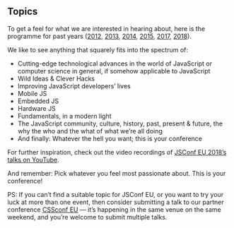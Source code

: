 ## Topics

To get a feel for what we are interested in hearing about, here is the programme for past years ([2012](https://2012.jsconf.eu/speakers.html), [2013](https://2013.jsconf.eu/speakers/), [2014](https://2014.jsconf.eu/speakers/), [2015](https://2015.jsconf.eu/speakers/), [2017](https://2017.jsconf.eu/speakers/), [2018](https://2018.jsconf.eu/speakers/)).

We like to see anything that squarely fits into the spectrum of:

* Cutting-edge technological advances in the world of JavaScript or computer science in general, if somehow applicable to JavaScript
* Wild Ideas & Clever Hacks
* Improving JavaScript developers’ lives
* Mobile JS
* Embedded JS
* Hardware JS
* Fundamentals, in a modern light
* The JavaScript community, culture, history, past, present & future, the why the who and the what of what we’re all doing
* And finally: Whatever the hell you want; this is your conference

For further inspiration, check out the video recordings of [JSConf EU 2018’s talks on YouTube](https://www.youtube.com/playlist?list=PL37ZVnwpeshG2YXJkun_lyNTtM-Qb3MKa).

And remember: Pick whatever you feel most passionate about. This is your conference!

PS: If you can’t find a suitable topic for JSConf EU, or you want to try your luck at more than one event, then consider submitting a talk to our partner conference [CSSconf EU](https://2019.cssconf.eu) — it’s happening in the same venue on the same weekend, and you’re welcome to submit multiple talks.
